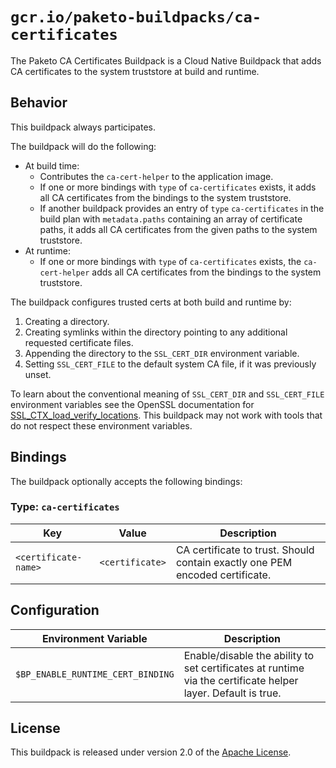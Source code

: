 # `gcr.io/paketo-buildpacks/ca-certificates`
The Paketo CA Certificates Buildpack is a Cloud Native Buildpack that adds CA certificates to the system truststore at build and runtime.

## Behavior
This buildpack always participates.

The buildpack will do the following:

* At build time:
  * Contributes the `ca-cert-helper` to the application image.
  * If one or more bindings with `type` of `ca-certificates` exists, it adds all CA certificates from the bindings to the system truststore.
  * If another buildpack provides an entry of `type` `ca-certificates` in the build plan with `metadata.paths` containing an array of certificate paths, it adds all CA certificates from the given paths to the system truststore.
* At runtime:
  * If one or more bindings with `type` of `ca-certificates` exists, the `ca-cert-helper` adds all CA certificates from the bindings to the system truststore.

The buildpack configures trusted certs at both build and runtime by:
 1. Creating a directory.
 2. Creating symlinks within the directory pointing to any additional requested certificate files.
 3. Appending the directory to the `SSL_CERT_DIR` environment variable.
 3. Setting `SSL_CERT_FILE` to the default system CA file, if it was previously unset.

To learn about the conventional meaning of `SSL_CERT_DIR` and `SSL_CERT_FILE` environment variables see the OpenSSL documentation for [SSL_CTX_load_verify_locations][s]. This buildpack may not work with tools that do not respect these environment variables.

## Bindings
The buildpack optionally accepts the following bindings:

### Type: `ca-certificates`
|Key                   | Value   | Description
|----------------------|---------|------------
|`<certificate-name>` | `<certificate>` | CA certificate to trust. Should contain exactly one PEM encoded certificate.

## Configuration
| Environment Variable | Description
| -------------------- | -----------
| `$BP_ENABLE_RUNTIME_CERT_BINDING` | Enable/disable the ability to set certificates at runtime via the certificate helper layer. Default is true.

## License
This buildpack is released under version 2.0 of the [Apache License][a].

[a]: http://www.apache.org/licenses/LICENSE-2.0
[s]: https://www.openssl.org/docs/man1.1.0/man3/SSL_CTX_set_default_verify_paths.html
